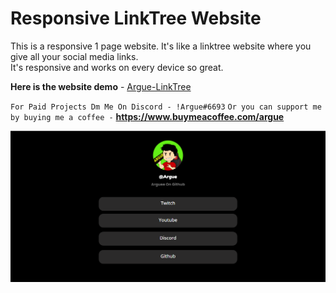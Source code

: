#  Responsive LinkTree Website

This is a responsive 1 page website. It's like a linktree website where you give all your social media links.   
It's responsive and works on every device so great.

**Here is the website demo** - [Argue-LinkTree](https://argue.gq/)  

`For Paid Projects Dm Me On Discord - !Argue#6693`
`Or you can support me by buying me a coffee -` **https://www.buymeacoffee.com/argue**

![alt text](https://github.com/Arguee/LinkTree-Website/blob/main/.github/WebsiteView.PNG?raw=true)




